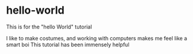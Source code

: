 # hello-world
This is for the "hello World" tutorial

I like to make costumes, and working with computers makes me feel like a smart boi
This tutorial has been immensely helpful
